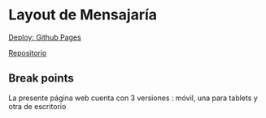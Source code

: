 # Layout de Mensajaría

[Deploy: Github Pages](https://rodolazo.github.io/desafio-mediaqueries/)

[Repositorio](https://github.com/rodolazo/desafio-mediaqueries.git)

## Break points

La presente página web cuenta con 3 versiones : móvil, una para tablets y otra de escritorio
